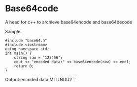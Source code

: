 # Base64code
A head for c++ to archieve base64encode and base64decode

Sample:
```
#include "base64.h"
#include <iostream>
using namespace std;
int main() {
	string raw = "123456";
	cout << "encoded data:" << base64encode(raw) << endl;
	return 0;
}
```
Output:encoded data:MTIzNDU2
``
